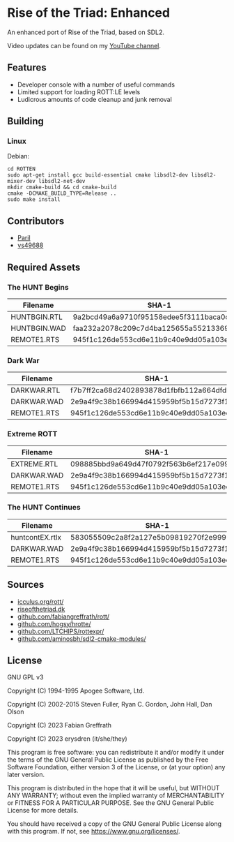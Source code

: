 
# Rise of the Triad: Enhanced

An enhanced port of Rise of the Triad, based on SDL2.

Video updates can be found on my [YouTube channel](https://www.youtube.com/@erysdren).

## Features

- Developer console with a number of useful commands
- Limited support for loading ROTT:LE levels
- Ludicrous amounts of code cleanup and junk removal

## Building

### Linux

Debian:
```
cd ROTTEN
sudo apt-get install gcc build-essential cmake libsdl2-dev libsdl2-mixer-dev libsdl2-net-dev
mkdir cmake-build && cd cmake-build
cmake -DCMAKE_BUILD_TYPE=Release ..
sudo make install
```

## Contributors

- [Paril](https://github.com/Paril/)
- [vs49688](https://github.com/vs49688/)

## Required Assets

### The HUNT Begins

| Filename     | SHA-1                                    |
|--------------|------------------------------------------|
| HUNTBGIN.RTL | 9a2bcd49a6a9710f95158edee5f3111baca0cea2 |
| HUNTBGIN.WAD | faa232a2078c209c7d4ba125655a55213369c8de |
| REMOTE1.RTS  | 945f1c126de553cd6e11b9c40e9dd05a103ee25a |

### Dark War

| Filename    | SHA-1                                    |
|-------------|------------------------------------------|
| DARKWAR.RTL | f7b7ff2ca68d2402893878d1fbfb112a664dfd10 |
| DARKWAR.WAD | 2e9a4f9c38b166994d415959bf5b15d7273f1db2 |
| REMOTE1.RTS | 945f1c126de553cd6e11b9c40e9dd05a103ee25a |

### Extreme ROTT

| Filename    | SHA-1                                    |
|-------------|------------------------------------------|
| EXTREME.RTL | 098885bbd9a649d47f0792f563b6ef217e099951 |
| DARKWAR.WAD | 2e9a4f9c38b166994d415959bf5b15d7273f1db2 |
| REMOTE1.RTS | 945f1c126de553cd6e11b9c40e9dd05a103ee25a |

### The HUNT Continues

| Filename        | SHA-1                                    |
|-----------------|------------------------------------------|
| huntcontEX.rtlx | 583055509c2a8f2a127e5b09819270f2e9990d47 |
| DARKWAR.WAD     | 2e9a4f9c38b166994d415959bf5b15d7273f1db2 |
| REMOTE1.RTS     | 945f1c126de553cd6e11b9c40e9dd05a103ee25a |

## Sources

- [icculus.org/rott/](https://icculus.org/rott/)
- [riseofthetriad.dk](https://www.riseofthetriad.dk)
- [github.com/fabiangreffrath/rott/](https://github.com/fabiangreffrath/rott/)
- [github.com/hogsy/hrotte/](https://github.com/hogsy/hrotte/)
- [github.com/LTCHIPS/rottexpr/](https://github.com/LTCHIPS/rottexpr/)
- [github.com/aminosbh/sdl2-cmake-modules/](https://github.com/aminosbh/sdl2-cmake-modules/)

## License

GNU GPL v3

Copyright (C) 1994-1995 Apogee Software, Ltd.

Copyright (C) 2002-2015 Steven Fuller, Ryan C. Gordon, John Hall, Dan Olson

Copyright (C) 2023 Fabian Greffrath

Copyright (C) 2023 erysdren (it/she/they)

This program is free software: you can redistribute it and/or modify
it under the terms of the GNU General Public License as published by
the Free Software Foundation, either version 3 of the License, or
(at your option) any later version.

This program is distributed in the hope that it will be useful,
but WITHOUT ANY WARRANTY; without even the implied warranty of
MERCHANTABILITY or FITNESS FOR A PARTICULAR PURPOSE.  See the
GNU General Public License for more details.

You should have received a copy of the GNU General Public License
along with this program.  If not, see <https://www.gnu.org/licenses/>.
